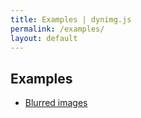 ```yaml
---
title: Examples | dynimg.js
permalink: /examples/
layout: default
---
```


## Examples

* [Blurred images](blurred-images/)
